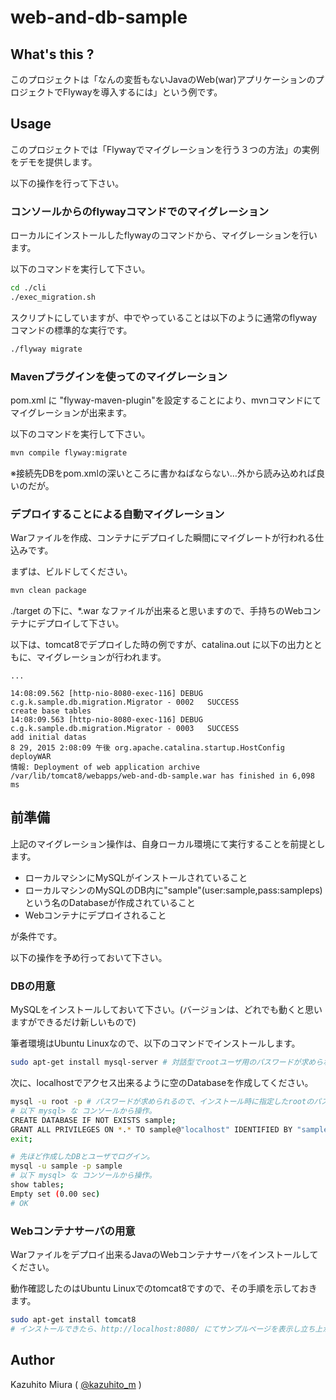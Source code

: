 web-and-db-sample
==============

## What's this ?

このプロジェクトは「なんの変哲もないJavaのWeb(war)アプリケーションのプロジェクトでFlywayを導入するには」という例です。

## Usage

このプロジェクトでは「Flywayでマイグレーションを行う３つの方法」の実例をデモを提供します。

以下の操作を行って下さい。

### コンソールからのflywayコマンドでのマイグレーション

ローカルにインストールしたflywayのコマンドから、マイグレーションを行います。

以下のコマンドを実行して下さい。

```bash
cd ./cli
./exec_migration.sh
```

スクリプトにしていますが、中でやっていることは以下のように通常のflywayコマンドの標準的な実行です。

```bash
./flyway migrate
```

### Mavenプラグインを使ってのマイグレーション

pom.xml に "flyway-maven-plugin"を設定することにより、mvnコマンドにてマイグレーションが出来ます。

以下のコマンドを実行して下さい。

```bash
mvn compile flyway:migrate
```

※接続先DBをpom.xmlの深いところに書かねばならない…外から読み込めれば良いのだが。

### デプロイすることによる自動マイグレーション

Warファイルを作成、コンテナにデプロイした瞬間にマイグレートが行われる仕込みです。

まずは、ビルドしてください。

```bash
mvn clean package
```

./target の下に、*.war なファイルが出来ると思いますので、手持ちのWebコンテナにデプロイして下さい。

以下は、tomcat8でデプロイした時の例ですが、catalina.out に以下の出力とともに、マイグレーションが行われます。

```
...

14:08:09.562 [http-nio-8080-exec-116] DEBUG c.g.k.sample.db.migration.Migrator - 0002	SUCCESS             	create base tables
14:08:09.563 [http-nio-8080-exec-116] DEBUG c.g.k.sample.db.migration.Migrator - 0003	SUCCESS             	add initial datas
8 29, 2015 2:08:09 午後 org.apache.catalina.startup.HostConfig deployWAR
情報: Deployment of web application archive /var/lib/tomcat8/webapps/web-and-db-sample.war has finished in 6,098 ms
```
  


## 前準備

上記のマイグレーション操作は、自身ローカル環境にて実行することを前提とします。

+ ローカルマシンにMySQLがインストールされていること
+ ローカルマシンのMySQLのDB内に"sample"(user:sample,pass:sampleps)という名のDatabaseが作成されていること
+ Webコンテナにデプロイされること

が条件です。

以下の操作を予め行っておいて下さい。

### DBの用意

MySQLをインストールしておいて下さい。(バージョンは、どれでも動くと思いますができるだけ新しいもので)

筆者環境はUbuntu Linuxなので、以下のコマンドでインストールします。

```bash
sudo apt-get install mysql-server # 対話型でrootユーザ用のパスワードが求められますが、任意かつ覚えておいて下さい。

```
次に、localhostでアクセス出来るように空のDatabaseを作成してください。

```bash
mysql -u root -p # パスワードが求められるので、インストール時に指定したrootのパスワードを
# 以下 mysql> な コンソールから操作。
CREATE DATABASE IF NOT EXISTS sample;
GRANT ALL PRIVILEGES ON *.* TO sample@"localhost" IDENTIFIED BY "sampleps";
exit;

# 先ほど作成したDBとユーザでログイン。
mysql -u sample -p sample
# 以下 mysql> な コンソールから操作。
show tables;
Empty set (0.00 sec)
# OK
```

### Webコンテナサーバの用意

Warファイルをデプロイ出来るJavaのWebコンテナサーバをインストールしてください。

動作確認したのはUbuntu Linuxでのtomcat8ですので、その手順を示しておきます。

```bash
sudo apt-get install tomcat8
# インストールできたら、http://localhost:8080/ にてサンプルページを表示し立ち上がりを確認。
```

## Author

Kazuhito Miura ( [@kazuhito_m](https://twitter.com/kazuhito_m "kazuhito_m on Twitter") )
